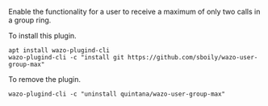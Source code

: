 Enable the functionality for a user to receive a maximum of only two calls in a group ring.

To install this plugin.

    apt install wazo-plugind-cli
    wazo-plugind-cli -c "install git https://github.com/sboily/wazo-user-group-max"

To remove the plugin.

    wazo-plugind-cli -c "uninstall quintana/wazo-user-group-max"
